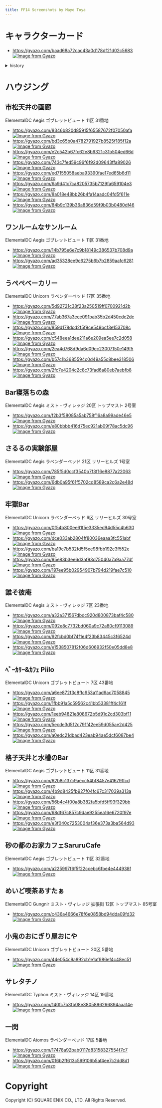 ```yaml
---
title: FF14 Screenshots by Mayo Toya
---
```

# キャラクターカード
* https://gyazo.com/baad68a72cac43a0d178df21d02c5683
[![Image from Gyazo](https://i.gyazo.com/baad68a72cac43a0d178df21d02c5683.jpg)](https://gyazo.com/baad68a72cac43a0d178df21d02c5683)

<details>
<summary>history</summary>

* https://gyazo.com/88e38e78e243a8c8fdd5424d5d7acbbe
[![Image from Gyazo](https://i.gyazo.com/88e38e78e243a8c8fdd5424d5d7acbbe.jpg)](https://gyazo.com/88e38e78e243a8c8fdd5424d5d7acbbe)
* https://gyazo.com/65452dc9e465f1438232563a489a187e
[![Image from Gyazo](https://i.gyazo.com/65452dc9e465f1438232563a489a187e.jpg)](https://gyazo.com/65452dc9e465f1438232563a489a187e)
* https://gyazo.com/77abb03857235b814470d67f8578beda
[![Image from Gyazo](https://i.gyazo.com/77abb03857235b814470d67f8578beda.jpg)](https://gyazo.com/77abb03857235b814470d67f8578beda)
* https://gyazo.com/c10f56970371c812970962d81b69ee7b
[![Image from Gyazo](https://i.gyazo.com/c10f56970371c812970962d81b69ee7b.jpg)](https://gyazo.com/c10f56970371c812970962d81b69ee7b)

</details>

# ハウジング
## 市松天井の画廊
ElementalDC Aegis ゴブレットビュート 11区 31番地
* https://gyazo.com/8346b820d85915f65587672f07050afa
[![Image from Gyazo](https://i.gyazo.com/8346b820d85915f65587672f07050afa.png)](https://gyazo.com/8346b820d85915f65587672f07050afa)
* https://gyazo.com/bd3c65b0a4782791927b8525f185f12a
[![Image from Gyazo](https://i.gyazo.com/bd3c65b0a4782791927b8525f185f12a.png)](https://gyazo.com/bd3c65b0a4782791927b8525f185f12a)
* https://gyazo.com/e2c542b67fc62e8b6321c31b504ed66d
[![Image from Gyazo](https://i.gyazo.com/e2c542b67fc62e8b6321c31b504ed66d.png)](https://gyazo.com/e2c542b67fc62e8b6321c31b504ed66d)
* https://gyazo.com/743c7fed59c96f6f92d09643ffa89026
[![Image from Gyazo](https://i.gyazo.com/743c7fed59c96f6f92d09643ffa89026.png)](https://gyazo.com/743c7fed59c96f6f92d09643ffa89026)
* https://gyazo.com/ed7155058aeba93390fae17ed65b6d11
[![Image from Gyazo](https://i.gyazo.com/ed7155058aeba93390fae17ed65b6d11.png)](https://gyazo.com/ed7155058aeba93390fae17ed65b6d11)
* https://gyazo.com/6a9d41c7ca8205735b7129fa659104e3
[![Image from Gyazo](https://i.gyazo.com/6a9d41c7ca8205735b7129fa659104e3.png)](https://gyazo.com/6a9d41c7ca8205735b7129fa659104e3)
* https://gyazo.com/8a018e48bb26b4fa14aadc04fd5f611e
[![Image from Gyazo](https://i.gyazo.com/8a018e48bb26b4fa14aadc04fd5f611e.png)](https://gyazo.com/8a018e48bb26b4fa14aadc04fd5f611e)
* https://gyazo.com/84b9c139b36a836d59f9b03b0480df46
[![Image from Gyazo](https://i.gyazo.com/84b9c139b36a836d59f9b03b0480df46.png)](https://gyazo.com/84b9c139b36a836d59f9b03b0480df46)

## ワンルームなサンルーム
ElementalDC Aegis ゴブレットビュート 11区 31番地
* https://gyazo.com/14b795e6e7c9b18149c386537b708d9a
[![Image from Gyazo](https://i.gyazo.com/14b795e6e7c9b18149c386537b708d9a.png)](https://gyazo.com/14b795e6e7c9b18149c386537b708d9a)
* https://gyazo.com/ad35328ee9c6275b6b7b2859aafc6281
[![Image from Gyazo](https://i.gyazo.com/ad35328ee9c6275b6b7b2859aafc6281.png)](https://gyazo.com/ad35328ee9c6275b6b7b2859aafc6281)

## うぺぺベーカリー
ElementalDC Unicorn ラベンダーベッド 17区 35番地
* https://gyazo.com/5d92721c38f23a250519ff0700921d2b
[![Image from Gyazo](https://i.gyazo.com/5d92721c38f23a250519ff0700921d2b.png)](https://gyazo.com/5d92721c38f23a250519ff0700921d2b)
* https://gyazo.com/77ab367a3eee091bab35b2d450cde2dc
[![Image from Gyazo](https://i.gyazo.com/77ab367a3eee091bab35b2d450cde2dc.png)](https://gyazo.com/77ab367a3eee091bab35b2d450cde2dc)
* https://gyazo.com/859d178dcd2f5f9ce549bcf3e153708c
[![Image from Gyazo](https://i.gyazo.com/859d178dcd2f5f9ce549bcf3e153708c.png)](https://gyazo.com/859d178dcd2f5f9ce549bcf3e153708c)
* https://gyazo.com/c548eea1dee211a6e209ea5ee7c2d058
[![Image from Gyazo](https://i.gyazo.com/c548eea1dee211a6e209ea5ee7c2d058.png)](https://gyazo.com/c548eea1dee211a6e209ea5ee7c2d058)
* https://gyazo.com/2ea4d768d9da6d09ec23007150e149f5
[![Image from Gyazo](https://i.gyazo.com/2ea4d768d9da6d09ec23007150e149f5.png)](https://gyazo.com/2ea4d768d9da6d09ec23007150e149f5)
* https://gyazo.com/b57c1b3685594c0d49a55c8bee318506
[![Image from Gyazo](https://i.gyazo.com/b57c1b3685594c0d49a55c8bee318506.png)](https://gyazo.com/b57c1b3685594c0d49a55c8bee318506)
* https://gyazo.com/2fc7e4204c2c8c73fad6a80eb7aebfb8
[![Image from Gyazo](https://i.gyazo.com/2fc7e4204c2c8c73fad6a80eb7aebfb8.png)](https://gyazo.com/2fc7e4204c2c8c73fad6a80eb7aebfb8)

## Bar寝落ちの森
ElementalDC Aegis ミスト・ヴィレッジ 20区 トップマスト 2号室
* https://gyazo.com/f2b3f58085a5ab758f16a8a99ade46e5
[![Image from Gyazo](https://i.gyazo.com/f2b3f58085a5ab758f16a8a99ade46e5.png)](https://gyazo.com/f2b3f58085a5ab758f16a8a99ade46e5)
* https://gyazo.com/e80bbbb416d75ec921ab09f78ac5dc96
[![Image from Gyazo](https://i.gyazo.com/e80bbbb416d75ec921ab09f78ac5dc96.png)](https://gyazo.com/e80bbbb416d75ec921ab09f78ac5dc96)

## さるるの実験部屋
ElementalDC Aegis ラベンダーベッド 21区 リリーヒルズ 1号室
* https://gyazo.com/785f5d0ccf3540b7f3f16e8877a22063
[![Image from Gyazo](https://i.gyazo.com/785f5d0ccf3540b7f3f16e8877a22063.png)](https://gyazo.com/785f5d0ccf3540b7f3f16e8877a22063)
* https://gyazo.com/6db0a95f61f5702cd8589ca2c6a2e48d
[![Image from Gyazo](https://i.gyazo.com/6db0a95f61f5702cd8589ca2c6a2e48d.png)](https://gyazo.com/6db0a95f61f5702cd8589ca2c6a2e48d)

## 牢獄Bar
ElementalDC Unicorn ラベンダーベッド 6区 リリーヒルズ 30号室
* https://gyazo.com/0f54b800ee61f5e3335ed94d55c4b630
[![Image from Gyazo](https://i.gyazo.com/0f54b800ee61f5e3335ed94d55c4b630.png)](https://gyazo.com/0f54b800ee61f5e3335ed94d55c4b630)
* https://gyazo.com/dce033ab2804ff80036eaaa3fc551abf
[![Image from Gyazo](https://i.gyazo.com/dce033ab2804ff80036eaaa3fc551abf.png)](https://gyazo.com/dce033ab2804ff80036eaaa3fc551abf)
* https://gyazo.com/ba19c7b532fd5f5ee98fbb192c3f552e
[![Image from Gyazo](https://i.gyazo.com/ba19c7b532fd5f5ee98fbb192c3f552e.png)](https://gyazo.com/ba19c7b532fd5f5ee98fbb192c3f552e)
* https://gyazo.com/95e83b3ee6d3af93d75040a7a9aa77df
[![Image from Gyazo](https://i.gyazo.com/95e83b3ee6d3af93d75040a7a9aa77df.png)](https://gyazo.com/95e83b3ee6d3af93d75040a7a9aa77df)
* https://gyazo.com/197ee95b02954907b794d219fae7c510
[![Image from Gyazo](https://i.gyazo.com/197ee95b02954907b794d219fae7c510.png)](https://gyazo.com/197ee95b02954907b794d219fae7c510)

## 誰そ彼庵
ElementalDC Aegis ミスト・ヴィレッジ 7区 23番地
* https://gyazo.com/a32a371567dbdc920d800873baf4c580
[![Image from Gyazo](https://i.gyazo.com/a32a371567dbdc920d800873baf4c580.png)](https://gyazo.com/a32a371567dbdc920d800873baf4c580)
* https://gyazo.com/092e8c7732bd060a9c72a80cf9113089
[![Image from Gyazo](https://i.gyazo.com/092e8c7732bd060a9c72a80cf9113089.png)](https://gyazo.com/092e8c7732bd060a9c72a80cf9113089)
* https://gyazo.com/92fcbd0bf74f1e4f23b83445c3f6524d
[![Image from Gyazo](https://i.gyazo.com/92fcbd0bf74f1e4f23b83445c3f6524d.png)](https://gyazo.com/92fcbd0bf74f1e4f23b83445c3f6524d)
* https://gyazo.com/e1538507812f06d606932f50e05dd8e8
[![Image from Gyazo](https://i.gyazo.com/e1538507812f06d606932f50e05dd8e8.png)](https://gyazo.com/e1538507812f06d606932f50e05dd8e8)

## ﾍﾞｰｶﾘｰ&ｶﾌｪ Piilo
ElementalDC Unicorn ゴブレットビュート 7区 43番地
* https://gyazo.com/a6ee872f3c8ffc953a11ad6ac7058845
[![Image from Gyazo](https://i.gyazo.com/a6ee872f3c8ffc953a11ad6ac7058845.png)](https://gyazo.com/a6ee872f3c8ffc953a11ad6ac7058845)
* https://gyazo.com/1fbb91a5c59562c41bb53381ff4c161f
[![Image from Gyazo](https://i.gyazo.com/1fbb91a5c59562c41bb53381ff4c161f.png)](https://gyazo.com/1fbb91a5c59562c41bb53381ff4c161f)
* https://gyazo.com/1eeb94821e808672b5d91c2cd303bf11
[![Image from Gyazo](https://i.gyazo.com/1eeb94821e808672b5d91c2cd303bf11.png)](https://gyazo.com/1eeb94821e808672b5d91c2cd303bf11)
* https://gyazo.com/5ecde3d512c791f42ee59d055ae2d425
[![Image from Gyazo](https://i.gyazo.com/5ecde3d512c791f42ee59d055ae2d425.png)](https://gyazo.com/5ecde3d512c791f42ee59d055ae2d425)
* https://gyazo.com/a0edc21dbad423eab94ae5dcf6087be4
[![Image from Gyazo](https://i.gyazo.com/a0edc21dbad423eab94ae5dcf6087be4.png)](https://gyazo.com/a0edc21dbad423eab94ae5dcf6087be4)

## 格子天井と水槽のBar
ElementalDC Aegis ゴブレットビュート 11区 31番地
* https://gyazo.com/62b8c137c9aecc54bf8457e41679ffcd
[![Image from Gyazo](https://i.gyazo.com/62b8c137c9aecc54bf8457e41679ffcd.png)](https://gyazo.com/62b8c137c9aecc54bf8457e41679ffcd)
* https://gyazo.com/4b9d8425fb927f04fc67c317039a313a
[![Image from Gyazo](https://i.gyazo.com/4b9d8425fb927f04fc67c317039a313a.png)](https://gyazo.com/4b9d8425fb927f04fc67c317039a313a)
* https://gyazo.com/56b4c4f00a8b382fa5bfd5ff93f329bb
[![Image from Gyazo](https://i.gyazo.com/56b4c4f00a8b382fa5bfd5ff93f329bb.png)](https://gyazo.com/56b4c4f00a8b382fa5bfd5ff93f329bb)
* https://gyazo.com/68df67c857c9dae9255ea16e6720f97e
[![Image from Gyazo](https://i.gyazo.com/68df67c857c9dae9255ea16e6720f97e.png)](https://gyazo.com/68df67c857c9dae9255ea16e6720f97e)
* https://gyazo.com/e3f040c7253004af36e373a3ba564d93
[![Image from Gyazo](https://i.gyazo.com/e3f040c7253004af36e373a3ba564d93.png)](https://gyazo.com/e3f040c7253004af36e373a3ba564d93)

## 砂の都のお家カフェSaruruCafe
ElementalDC Aegis ゴブレットビュート 11区 32番地
* https://gyazo.com/a225997f6f5f22ccebc6fbe4e444938f
[![Image from Gyazo](https://i.gyazo.com/a225997f6f5f22ccebc6fbe4e444938f.png)](https://gyazo.com/a225997f6f5f22ccebc6fbe4e444938f)

## めいど喫茶あすたぁ
ElementalDC Gungnir ミスト・ヴィレッジ 拡張街 12区 トップマスト 85号室
* https://gyazo.com/c436a4666e78f6e0858bd94dda09fd32
[![Image from Gyazo](https://i.gyazo.com/c436a4666e78f6e0858bd94dda09fd32.png)](https://gyazo.com/c436a4666e78f6e0858bd94dda09fd32)

## 小鬼のおにぎり屋おにや
ElementalDC Unicorn ゴブレットビュート 20区 5番地
* https://gyazo.com/44e054c9a892cb1e1af986ef4c48ec51
[![Image from Gyazo](https://i.gyazo.com/44e054c9a892cb1e1af986ef4c48ec51.png)](https://gyazo.com/44e054c9a892cb1e1af986ef4c48ec51)

## サレタチノ
ElementalDC Typhon ミスト・ヴィレッジ 14区 19番地
* https://gyazo.com/140fc7b3fb08e3805896266894aaa14e
[![Image from Gyazo](https://i.gyazo.com/140fc7b3fb08e3805896266894aaa14e.png)](https://gyazo.com/140fc7b3fb08e3805896266894aaa14e)

## 一閃
ElementalDC Atomos ラベンダーベッド 17区 5番地
* https://gyazo.com/17478a92bab0117d83158327554f7c7
[![Image from Gyazo](https://i.gyazo.com/17478a92bab0117d83158327554f7c7d.png)](https://gyazo.com/17478a92bab0117d83158327554f7c7d)
* https://gyazo.com/016b2ff613c599106b5af4ee7c2dd8d1
[![Image from Gyazo](https://i.gyazo.com/016b2ff613c599106b5af4ee7c2dd8d1.png)](https://gyazo.com/016b2ff613c599106b5af4ee7c2dd8d1)

# Copyright
Copyright (C) SQUARE ENIX CO., LTD. All Rights Reserved.